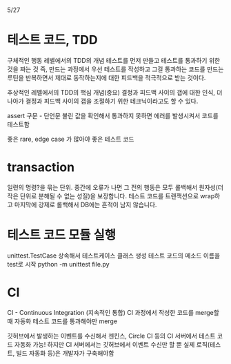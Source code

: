 5/27

#  테스트 코드, TDD

구체적인 행동 레벨에서의 TDD의 개념
테스트를 먼저 만들고 테스트를 통과하기 위한 것을 짜는 것 즉, 만드는 과정에서 우선 테스트를 작성하고 그걸 통과하는 코드를 만드는 루틴을 반복하면서 제대로 동작하는지에 대한 피드백을 적극적으로 받는 것이다.

추상적인 레벨에서의 TDD의 핵심 개념(중요)
결정과 피드백 사이의 갭에 대한 인식, 더 나아가 결정과 피드백 사이의 갭을 조절하기 위한 테크닉이라고도 할 수 있다.

assert 구문 - 단언문
불린 값을 확인해서 통과하지 못하면 에러를 발생시켜서 코드를 테스트함


좋은 rare, edge case 가 많아야 좋은 테스트 코드

# transaction
일련의 명령?을 묶는 단위. 중간에 오류가 나면 그 전의 행동은 모두 롤백해서 원자성(더 작은 단위로 분해될 수 없는 성질)을 보장합니다.
테스트 코드를 트랜잭션으로 wrap하고 마지막에 강제로 롤백해서 DB에는 흔적이 남지 않습니다.


# 테스트 코드 모듈 실행
unittest.TestCase 상속해서 테스트케이스 클래스 생성
테스트 코드의 메소드 이름을 test로 시작
python -m unittest file.py

# CI
CI - Continuous Integration (지속적인 통합)
CI 과정에서 작성한 코드를 merge할 때 자동화 테스트 코드를 통과해야만 merge 

깃허브에서 발생하는 이벤트를 수신해서 젠킨스, Circle CI 등의 CI 서버에서 테스트 코드 자동화 가능! 하지만 CI 서버에서는 깃허브에서 이벤트 수신만 할 뿐 실제 로직(테스트, 빌드 자동화 등)은 개발자가 구축해야함